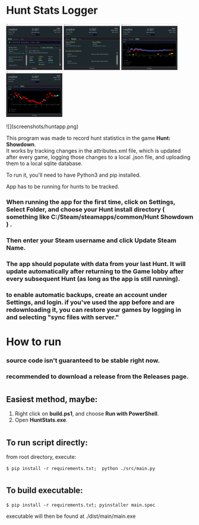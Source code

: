 # Hunt Stats Logger
<p>
  <img src="screenshots/huntapp.png" width=30% height=30%>
  <img src="screenshots/huntapp2.png" width=30% height=30%>
  <img src="screenshots/huntapp3.png" width=30% height=30%>
  <img src="screenshots/huntapp4.png" width=30% height=30%>
</p>
![](screenshots/huntapp.png)
<p>
This program was made to record hunt statistics in the game <b>Hunt: Showdown</b>.
<br>It works by tracking changes in the attributes.xml file, which is updated after every game, logging those changes to a local .json file, and uploading them to a local sqlite database.
</p>
<p>
To run it, you'll need to have Python3 and pip installed.
</p>
<p>
App has to be running for hunts to be tracked.
</p>

### When running the app for the first time, click on Settings, Select Folder, and choose your Hunt install directory ( something like C:/Steam/steamapps/common/Hunt Showdown ) .
### Then enter your Steam username and click Update Steam Name.
### The app should populate with data from your last Hunt. It will update automatically after returning to the Game lobby after every subsequent Hunt (as long as the app is still running).
### 
### to enable automatic backups, create an account under Settings, and login.  if you've used the app before and are redownloading it, you can restore your games by logging in and selecting "sync files with server."
#
# How to run
### source code isn't guaranteed to be stable right now.
### recommended to download a release from the Releases page.
#
## Easiest method, maybe:
<ol>
<li>Right click on <b>build.ps1</b>, and choose <b>Run with PowerShell</b>.
<li>Open <b>HuntStats.exe</b>.
</ol>

#
## To run script directly:
from root directory, execute:
```
$ pip install -r requirements.txt;  python ./src/main.py
```

#
## To build executable:
```
$ pip install -r requirements.txt; pyinstaller main.spec
```
executable will then be found at ./dist/main/main.exe
#


